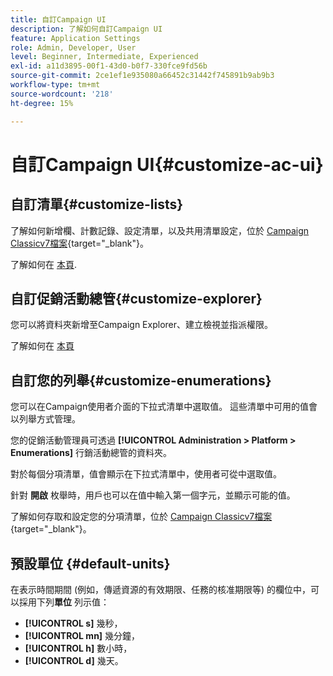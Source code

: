 ```yaml
---
title: 自訂Campaign UI
description: 了解如何自訂Campaign UI
feature: Application Settings
role: Admin, Developer, User
level: Beginner, Intermediate, Experienced
exl-id: a11d3895-00f1-43d0-b0f7-330fce9fd56b
source-git-commit: 2ce1ef1e935080a66452c31442f745891b9ab9b3
workflow-type: tm+mt
source-wordcount: '218'
ht-degree: 15%

---
```


# 自訂Campaign UI{#customize-ac-ui}

## 自訂清單{#customize-lists}

了解如何新增欄、計數記錄、設定清單，以及共用清單設定，位於 [Campaign Classicv7檔案](https://experienceleague.adobe.com/docs/campaign-classic/using/getting-started/starting-with-adobe-campaign/campaign-workspace/adobe-campaign-ui-lists.html?lang=en){target=&quot;_blank&quot;}。

了解如何在 [本頁](../audiences/create-filters.md).

## 自訂促銷活動總管{#customize-explorer}

您可以將資料夾新增至Campaign Explorer、建立檢視並指派權限。

了解如何在 [本頁](../audiences/folders-and-views.md)


## 自訂您的列舉{#customize-enumerations}

您可以在Campaign使用者介面的下拉式清單中選取值。 這些清單中可用的值會以列舉方式管理。

您的促銷活動管理員可透過 **[!UICONTROL Administration > Platform > Enumerations]** 行銷活動總管的資料夾。

對於每個分項清單，值會顯示在下拉式清單中，使用者可從中選取值。

針對 **開啟** 枚舉時，用戶也可以在值中輸入第一個字元，並顯示可能的值。

了解如何存取和設定您的分項清單，位於 [Campaign Classicv7檔案](https://experienceleague.adobe.com/docs/campaign-classic/using/getting-started/administration-basics/managing-enumerations.html){target=&quot;_blank&quot;}。


## 預設單位 {#default-units}

在表示時間期間 (例如，傳遞資源的有效期限、任務的核准期限等) 的欄位中，可以採用下列&#x200B;**單位** 列示值：

* **[!UICONTROL s]** 幾秒，
* **[!UICONTROL mn]** 幾分鐘，
* **[!UICONTROL h]** 數小時，
* **[!UICONTROL d]** 幾天。
